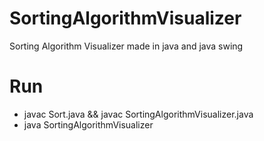 # SortingAlgorithmVisualizer
Sorting Algorithm Visualizer made in java and java swing

# Run
* javac Sort.java && javac SortingAlgorithmVisualizer.java
* java SortingAlgorithmVisualizer
